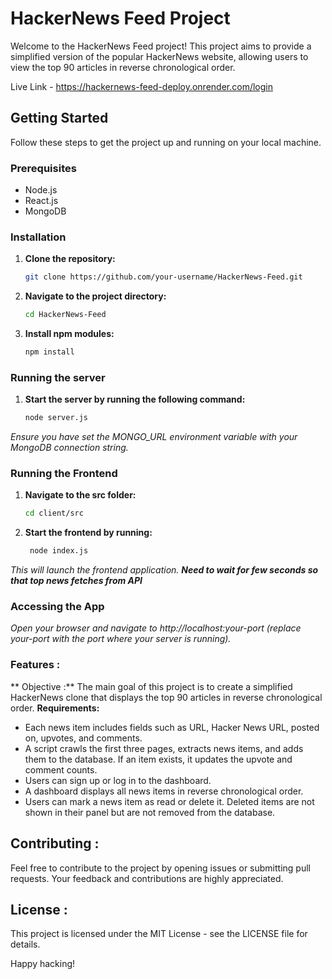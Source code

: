 # HackerNews Feed Project

Welcome to the HackerNews Feed project! This project aims to provide a simplified version of the popular HackerNews website, allowing users to view the top 90 articles in reverse chronological order.

Live Link - https://hackernews-feed-deploy.onrender.com/login

## Getting Started

Follow these steps to get the project up and running on your local machine.

### Prerequisites

- Node.js
- React.js
- MongoDB

### Installation

1. **Clone the repository:**

   ```bash
   git clone https://github.com/your-username/HackerNews-Feed.git
2. **Navigate to the project directory:**
   ```bash
   cd HackerNews-Feed

3. **Install npm modules:**
   ```bash
   npm install

### Running the server

1. **Start the server by running the following command:**

   ```bash
   node server.js
   
*Ensure you have set the MONGO_URL environment variable with your MongoDB connection string.*

### Running the Frontend

1. **Navigate to the src folder:**
   ```bash
   cd client/src
2. **Start the frontend by running:**
   ```bash
    node index.js
   
 *This will launch the frontend application.*
 ***Need to wait for few seconds so that top news fetches from API***

### Accessing the App
   *Open your browser and navigate to http://localhost:your-port (replace your-port with the port where your server is running).*

### Features :
  ** Objective :**
    The main goal of this project is to create a simplified HackerNews clone that displays the top 90 articles in reverse chronological order.
 **Requirements:**
- Each news item includes fields such as URL, Hacker News URL, posted on, upvotes, and comments.
- A script crawls the first three pages, extracts news items, and adds them to the database. If an item exists, it updates the upvote and comment counts.
- Users can sign up or log in to the dashboard.
- A dashboard displays all news items in reverse chronological order.
- Users can mark a news item as read or delete it. Deleted items are not shown in their panel but are not removed from the database.


## Contributing :
 Feel free to contribute to the project by opening issues or submitting pull requests. Your feedback and contributions are highly appreciated.

## License :
 This project is licensed under the MIT License - see the LICENSE file for details.

Happy hacking!
  
